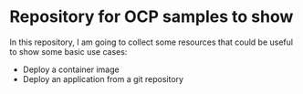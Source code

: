 # Repository for OCP samples to show

In this repository, I am going to collect some resources that could be useful to show some basic use cases:

- Deploy a container image
- Deploy an application from a git repository